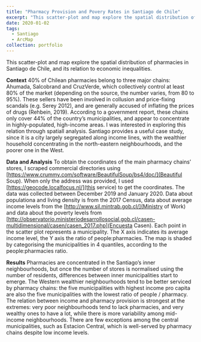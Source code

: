 ```yaml
---
title: "Pharmacy Provision and Povery Rates in Santiago de Chile"
excerpt: "This scatter-plot and map explore the spatial distribution of pharmacies in Santiago de Chile, and its relation to economic inequalities<br/><img src='/images/500x300.png'>"
date: 2020-01-02
tags:
  - Santiago
  - ArcMap
collection: portfolio
---
```


This scatter-plot and map explore the spatial distribution of pharmacies in Santiago de Chile, and its relation to economic inequalities.  

**Context**
40% of Chilean pharmacies belong to three major chains: Ahumada, Salcobrand and CruzVerde, which collectively control at least 80% of the market (depending on the source, the number varies, from 80 to 95%). These sellers have been involved in collusion and price-fixing scandals (e.g. Serey 2012), and are generally accused of inflating the prices of drugs (Rehbein, 2019). According to a government report, these chains only cover 44% of the country’s municipalities, and appear to concentrate in highly-populated, high-income areas. I was interested in exploring this relation through spatiall analysis. Santiago provides a useful case study, since it is a city largely segregated along income lines, with the wealthier household concentrating in the north-eastern neighbourhoods, and the poorer one in the West.

**Data and Analysis**
To obtain the coordinates of the main pharmacy chains’ stores, I scraped commercial directories using [https://www.crummy.com/software/BeautifulSoup/bs4/doc/](Beautiful Soup). When only the address was provided, I used [https://geocode.localfocus.nl/](this service) to get the coordinates. The data was collected between December 2019 and January 2020. Data about populationa and living density is from the 2017 Census, data about average income levels from the [http://www.sil.mintrab.gob.cl/](Ministry of Work) and data about the poverty levels from [http://observatorio.ministeriodesarrollosocial.gob.cl/casen-multidimensional/casen/casen_2017.php](Encuesta Casen). Each point in the scatter plot represents a municipality. The X axis indicates its average income level, the Y axis the ratio of people:pharmacies. The map is shaded by categorising the municipalities in 4 quantiles, according to the people:pharmacies ratio.

**Results**
Pharmacies are concentrated in the Santiago’s inner neighbourhoods, but once the number of stores is normalised using the number of residents, differences between inner municipalities start to emerge. The Western wealthier neighbourhoods tend to be better serviced by pharmacy chains: the five municipalities with highest income pro capita are also the five municipalities with the lowest ratio of people / pharmacy. The relation between income and pharmacy provision is strongest at the extremes: very poor neighbourhoods tend to lack pharmacies, and very wealthy ones to have a lot, while there is more variability among mid-income neighbourhoods. There are few exceptions among the central municipalities, such as Estacion Central, which is well-served by pharmacy chains despite low income levels.


